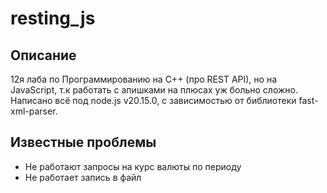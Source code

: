# resting_js

## Описание

12я лаба по Программированию на C++ (про REST API), но на JavaScript, т.к работать с апишками на плюсах уж больно сложно.  
Написано всё под node.js v20.15.0, с зависимостью от библиотеки fast-xml-parser.

## Известные проблемы

- Не работают запросы на курс валюты по периоду
- Не работает запись в файл
